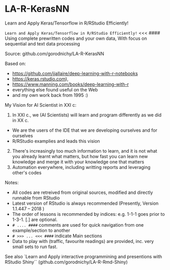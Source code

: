 # LA-R-KerasNN
Learn and Apply Keras/Tensorflow in R/RStudio Efficiently!

`Learn and Apply Keras/Tensorflow in R/RStudio Efficiently!`  <<< ####
Using complete prewritten codes and your own data,
With focus on sequential and text data processing

Source: github.com/gorodnichy/LA-R-KerasNN

Based on:
- https://github.com/jjallaire/deep-learning-with-r-notebooks
- https://keras.rstudio.com),
- https://www.manning.com/books/deep-learning-with-r
- everything else found useful on the Web
- and my own work back from 1995 :)

My Vision for AI Scientist in XXI c:
1. In XXI c., we (AI Scientists) will learn and program differently as we did in XX c.
- We are the users of the IDE that we are developing ourselves and for ourselves
- R/RStudio examplies and leads this vision
2. There's increasingly too much information to learn, and it is not what you already learnt  what matters,
but how fast you can learn new knowledge and merge it with your knowledge one that matters
3. Automation everywhere, including writting reports and leveraging other's codes

Notes:
- All codes are retreived from original sources, modified and directly runnable from RStudio
- Latest version of RStudio is always recommended (Presently, Version 1.1.447 – 2018 )
- The order of lessons is recommended by indices: e.g. 1-1-1 goes prior to 1-3-1. [.] are optional.
- `# .... ####` comments are used for quick navigation from one example/section to another
- `# >>> ... <<< ####` indicate Main sections
- Data to play with (traffic, favourite readings) are provided, inc. very small sets to run fast.

See also `Learn and Apply interactive programmining and presentions with RStudio Shiny`` (github.com/gorodnichy/LA-R-Rmd-Shiny)

